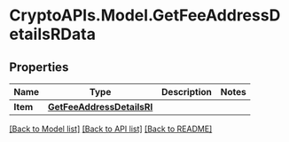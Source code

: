 # CryptoAPIs.Model.GetFeeAddressDetailsRData

## Properties

Name | Type | Description | Notes
------------ | ------------- | ------------- | -------------
**Item** | [**GetFeeAddressDetailsRI**](GetFeeAddressDetailsRI.md) |  | 

[[Back to Model list]](../README.md#documentation-for-models) [[Back to API list]](../README.md#documentation-for-api-endpoints) [[Back to README]](../README.md)

